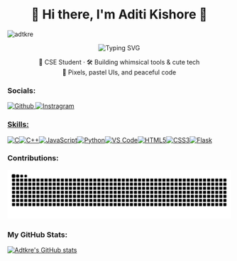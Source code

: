 <!-- 🐣 Intro -->
<h1 align="center">🌼 Hi there, I'm Aditi Kishore 🌼</h1>
<p align="left"> <img src="https://komarev.com/ghpvc/?username=adtkre&label=Profile%20views&color=b60e75&style=flat" alt="adtkre" /> </p>


<p align="center">
  <img src="https://readme-typing-svg.demolab.com?font=Fira+Code&size=20&duration=2000&pause=1000&color=dd79d9&center=true&vCenter=true&width=435&lines=I+code+cool+things+in+Python+%F0%9F%90%8D;I+design+assistants+like+ZORA+%F0%9F%A4%96;Building+fun+and+friendly+UIs+%F0%9F%92%83" alt="Typing SVG" />
</p>

<p align="center">
  🍓 CSE Student · 🛠️ Building whimsical tools & cute tech <br>
  🧁 Pixels, pastel UIs, and peaceful code
</p>
                    
 ### Socials:
                  
                  
  <p align="left">
                      <a href="https://www.github.com/Adtkre" target="_blank" rel="noreferrer">
                    <picture>
                    <source media="(prefers-color-scheme: dark)" srcset="https://raw.githubusercontent.com/danielcranney/readme-generator/main/public/icons/socials/github-dark.svg" />
                    <source media="(prefers-color-scheme: light)" srcset="https://raw.githubusercontent.com/danielcranney/readme-generator/main/public/icons/socials/github.svg" />
                    <img src="https://raw.githubusercontent.com/danielcranney/readme-generator/main/public/icons/socials/github.svg" width="32" height="32" alt="Github" title="Github" />
                    </picture>
                    </a>
                      <a href="http://www.instagram.com/havea.capture" target="_blank" rel="noreferrer">
                    <picture>
                    <source media="(prefers-color-scheme: dark)" srcset="https://raw.githubusercontent.com/danielcranney/readme-generator/main/public/icons/socials/instagram-dark.svg" />
                    <source media="(prefers-color-scheme: light)" srcset="https://raw.githubusercontent.com/danielcranney/readme-generator/main/public/icons/socials/instagram.svg" />
                    <img src="https://raw.githubusercontent.com/danielcranney/readme-generator/main/public/icons/socials/instagram.svg" width="32" height="32" alt="Instragram" title="Instragram" />
                    </picture>
   
              


### Skills:
<p align="left">
<a href="https://docs.microsoft.com/en-us/cpp/?view=msvc-170" target="_blank" rel="noreferrer"><img src="https://raw.githubusercontent.com/danielcranney/readme-generator/main/public/icons/skills/c-colored.svg" width="36" height="36" alt="C" title="C"/></a><a href="https://docs.microsoft.com/en-us/cpp/?view=msvc-170" target="_blank" rel="noreferrer"><img src="https://raw.githubusercontent.com/danielcranney/readme-generator/main/public/icons/skills/cplusplus-colored.svg" width="36" height="36" alt="C++" title="C++"/></a><a href="https://developer.mozilla.org/en-US/docs/Web/JavaScript" target="_blank" rel="noreferrer"><img src="https://raw.githubusercontent.com/danielcranney/readme-generator/main/public/icons/skills/javascript-colored.svg" width="36" height="36" alt="JavaScript" title="JavaScript"/></a><a href="https://www.python.org/" target="_blank" rel="noreferrer"><img src="https://raw.githubusercontent.com/danielcranney/readme-generator/main/public/icons/skills/python-colored.svg" width="36" height="36" alt="Python" title="Python"/></a><a href="https://code.visualstudio.com/" target="_blank" rel="noreferrer"><img src="https://raw.githubusercontent.com/danielcranney/readme-generator/main/public/icons/skills/visualstudiocode-colored.svg" width="36" height="36" alt="VS Code" title="VS Code"/></a><a href="https://developer.mozilla.org/en-US/docs/Glossary/HTML5" target="_blank" rel="noreferrer"><img src="https://raw.githubusercontent.com/danielcranney/readme-generator/main/public/icons/skills/html5-colored.svg" width="36" height="36" alt="HTML5" title="HTML5"/></a><a href="https://www.w3.org/TR/CSS/#css" target="_blank" rel="noreferrer"><img src="https://raw.githubusercontent.com/danielcranney/readme-generator/main/public/icons/skills/css3-colored.svg" width="36" height="36" alt="CSS3" title="CSS3"/></a><a href="https://flask.palletsprojects.com/en/3.0.x/" target="_blank" rel="noreferrer"><img src="https://raw.githubusercontent.com/danielcranney/readme-generator/main/public/icons/skills/flask-colored.svg" width="36" height="36" alt="Flask" title="Flask"/></a>
                    </p>



###
<h3 align="left">Contributions:</h3>
<p align="left">
  <picture>
    <source media="(prefers-color-scheme: dark)" srcset="https://raw.githubusercontent.com/Adtkre/Adtkre/output/github-contribution-grid-snake-dark.svg" />
    <source media="(prefers-color-scheme: light)" srcset="https://raw.githubusercontent.com/Adtkre/Adtkre/output/github-contribution-grid-snake.svg" />
    <img alt="Lavender Snake Contribution Graph" src="https://raw.githubusercontent.com/Adtkre/Adtkre/output/github-contribution-grid-snake.svg" />
  </picture>
</p>


                    
### My GitHub Stats:

<a href="https://github.com/Adtkre">
  <img src="https://github-readme-stats.vercel.app/api?username=Adtkre&show_icons=true&count_private=true&title_color=ffffff&text_color=ffffff&icon_color=ec4899&bg_color=831843&hide_border=true" alt="Adtkre's GitHub stats" />
</a>

